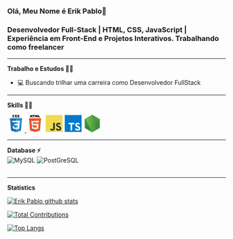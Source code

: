 ### Olá, Meu Nome é Erik Pablo👋

<h3>Desenvolvedor Full-Stack | HTML, CSS, JavaScript | Experiência em Front-End e Projetos Interativos. Trabalhando como freelancer</h3>

<hr>

<strong>Trabalho e Estudos 👨‍💻</strong>
<br>
- 💻 Buscando trilhar uma carreira como Desenvolvedor FullStack<br>

<hr>
<div>
  <strong> Skills 👨‍💻 </strong>
<p align="left"> 
  <a href="https://www.w3schools.com/css/" target="_blank" rel="noreferrer"> 
  <img src="https://raw.githubusercontent.com/devicons/devicon/master/icons/css3/css3-original-wordmark.svg" alt="css3" width="40" height="40"/> </a> 
  <a href="https://www.w3.org/html/" target="_blank" rel="noreferrer"> 
  <img src="https://raw.githubusercontent.com/devicons/devicon/master/icons/html5/html5-original-wordmark.svg" alt="html5" width="40" height="40"/></a> 
  <a href="https://developer.mozilla.org/en-US/docs/Web/JavaScript" target="_blank" rel="noreferrer"> 
  <img src="https://raw.githubusercontent.com/devicons/devicon/master/icons/javascript/javascript-original.svg" alt="javascript" width="40" height="40"/></a> 
  <a href="https://www.typescriptlang.org/" target="_blank" rel="noreferrer"> 
  <img src="https://raw.githubusercontent.com/devicons/devicon/master/icons/typescript/typescript-original.svg" alt="typescript" width="40" height="40"/></a>
  <a href="https://www.nodejs.org/" target="_blank" rel="noreferrer"> 
  <img src="https://raw.githubusercontent.com/devicons/devicon/master/icons/nodejs/nodejs-original.svg" alt="typescript" width="40" height="40"/></a>
<hr>
  <strong> Database ⚡</strong>
  <br/>
    <img alt="MySQL" src="https://img.shields.io/badge/MySQL-005C84?style=for-the-badge&logo=mysql&logoColor=white"/>
    <img alt="PostGreSQL" src="https://img.shields.io/badge/PostgreSQL-316192?style=for-the-badge&logo=postgresql&logoColor=white"/>
  <br/>
  <br/>
<hr>
</p>
<strong> Statistics  </strong>
<p align="justify">

[![Erik Pablo github stats](https://github-readme-stats.vercel.app/api?username=erikpablo&show_icons=true&theme=dracula&locale=pt-br&title_color=FFF)](https://github.com/anuraghazra/github-readme-stats)

[![Total Contributions](https://github-readme-streak-stats.herokuapp.com/?user=erikpablo&layout=compact&theme=dracula&locale=pt-br&title_color=FFF)](https://github.com/anuraghazra/github-readme-stats)

[![Top Langs](https://github-readme-stats.vercel.app/api/top-langs/?username=erikpablo&layout=compact&theme=dracula&locale=pt-br&title_color=FFF)](https://github.com/anuraghazra/github-readme-stats)
</p>
